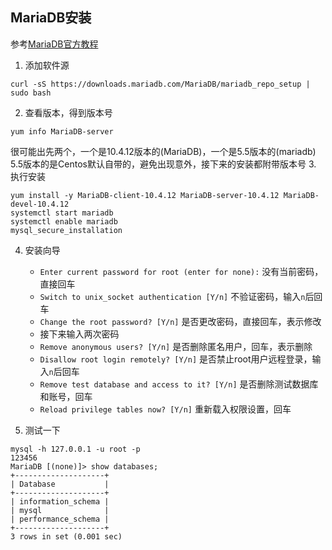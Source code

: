 ## MariaDB安装
参考[MariaDB官方教程](https://mariadb.com/kb/en/yum/)
1. 添加软件源
```
curl -sS https://downloads.mariadb.com/MariaDB/mariadb_repo_setup | sudo bash
```
2. 查看版本，得到版本号
```
yum info MariaDB-server
```
很可能出先两个，一个是10.4.12版本的(MariaDB)，一个是5.5版本的(mariadb)
5.5版本的是Centos默认自带的，避免出现意外，接下来的安装都附带版本号
3. 执行安装
```
yum install -y MariaDB-client-10.4.12 MariaDB-server-10.4.12 MariaDB-devel-10.4.12
systemctl start mariadb
systemctl enable mariadb
mysql_secure_installation
```
4. 安装向导
    * `Enter current password for root (enter for none):` 没有当前密码，直接回车
    * `Switch to unix_socket authentication [Y/n]` 不验证密码，输入`n`后回车
    * `Change the root password? [Y/n]` 是否更改密码，直接回车，表示修改
    * 接下来输入两次密码
    * `Remove anonymous users? [Y/n]` 是否删除匿名用户，回车，表示删除
    * `Disallow root login remotely? [Y/n]` 是否禁止root用户远程登录，输入`n`后回车
    * `Remove test database and access to it? [Y/n]` 是否删除测试数据库和账号，回车
    * `Reload privilege tables now? [Y/n]` 重新载入权限设置，回车
    
5. 测试一下
```
mysql -h 127.0.0.1 -u root -p
123456
MariaDB [(none)]> show databases;
+--------------------+
| Database           |
+--------------------+
| information_schema |
| mysql              |
| performance_schema |
+--------------------+
3 rows in set (0.001 sec)
```
